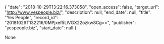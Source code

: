 {
  "date": "2018-10-29T13:22:16.373058", 
  "open_access": false, 
  "target_url": "http://www.yespeople.biz/", 
  "description": null, 
  "end_date": null, 
  "title": "Yes People", 
  "record_id": "20181029T132216/0MPjxef5LIVGX22ozkw8Cg==", 
  "publisher": "yespeople.biz", 
  "start_date": null
}

None